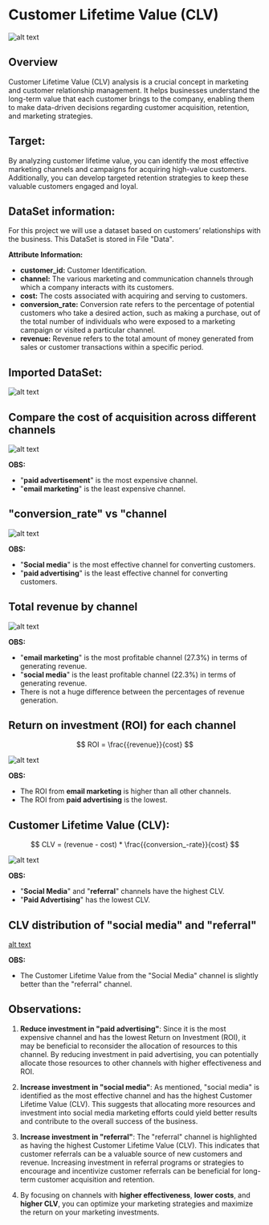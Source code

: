 # **Customer Lifetime Value (CLV)**

![alt text](https://github.com/Cristhian-Ninanya/customer_lifetime_value/blob/main/Images/CLV_image.jpg?raw=true)

## **Overview**

Customer Lifetime Value (CLV) analysis is a crucial concept in marketing and customer relationship management. It helps businesses understand the long-term value that each customer brings to the company, enabling them to make data-driven decisions regarding customer acquisition, retention, and marketing strategies.

## **Target:**
By analyzing customer lifetime value, you can identify the most effective marketing channels and campaigns for acquiring high-value customers. Additionally, you can develop targeted retention strategies to keep these valuable customers engaged and loyal.

## **DataSet information:**

For this project we will use a dataset based on customers’ relationships with the business. This DataSet is stored in File "Data".

**Attribute Information:**

* **customer_id:** Customer Identification.
* **channel:** The various marketing and communication channels through which a company interacts with its customers.
* **cost:** The costs associated with acquiring and serving to customers.
* **conversion_rate:** Conversion rate refers to the percentage of potential customers who take a desired action, such as making a purchase, out of the total number of individuals who were exposed to a marketing campaign or visited a particular channel.
* **revenue:** Revenue refers to the total amount of money generated from sales or customer transactions within a specific period.

## Imported DataSet:

![alt text](https://github.com/Cristhian-Ninanya/customer_lifetime_value/blob/main/Images/dataframe.png?raw=true)

## Compare the cost of acquisition across different channels

![alt text](https://github.com/Cristhian-Ninanya/customer_lifetime_value/blob/main/Images/cust_acq_cost_channel.png?raw=true)

**OBS:**
* "**paid advertisement**" is the most expensive channel.
* "**email marketing**" is the least expensive channel.

## "conversion_rate" vs "channel

![alt text](https://github.com/Cristhian-Ninanya/customer_lifetime_value/blob/main/Images/conversion_rate_chann.png?raw=true)

**OBS:**
* "**Social media**" is the most effective channel for converting customers.
* "**paid advertising**" is the least effective channel for converting customers.

## Total revenue by channel

![alt text](https://github.com/Cristhian-Ninanya/customer_lifetime_value/blob/main/Images/total_revenue_chann.png?raw=true)

**OBS:**
* "**email marketing**" is the most profitable channel (27.3%) in terms of generating revenue.
* "**social media**" is the least profitable channel (22.3%) in terms of generating revenue.
* There is not a huge difference between the percentages of revenue generation.

## Return on investment (ROI) for each channel

$$ 
ROI = \frac{{revenue}}{cost} 
$$

![alt text](https://github.com/Cristhian-Ninanya/customer_lifetime_value/blob/main/Images/roi_chann.png?raw=true)

**OBS:**
* The ROI from **email marketing** is higher than all other channels.
* The ROI from **paid advertising** is the lowest.

## Customer Lifetime Value (CLV):

$$ 
CLV = (revenue - cost) * \frac{{conversion_-rate}}{cost} 
$$

![alt text](https://github.com/Cristhian-Ninanya/customer_lifetime_value/blob/main/Images/clv_channel.png?raw=true)

**OBS:**
* "**Social Media**" and "**referral**" channels have the highest CLV.
* "**Paid Advertising**" has the lowest CLV.

## CLV distribution of "social media" and "referral"

[alt text](https://github.com/Cristhian-Ninanya/customer_lifetime_value/blob/main/Images/clv_distr_chann.jpg?raw=true)

**OBS:**
* The Customer Lifetime Value from the "Social Media" channel is slightly better than the "referral" channel.

## **Observations:**

1. **Reduce investment in "paid advertising"**: Since it is the most expensive channel and has the lowest Return on Investment (ROI), it may be beneficial to reconsider the allocation of resources to this channel. By reducing investment in paid advertising, you can potentially allocate those resources to other channels with higher effectiveness and ROI.

2. **Increase investment in "social media"**: As mentioned, "social media" is identified as the most effective channel and has the highest Customer Lifetime Value (CLV). This suggests that allocating more resources and investment into social media marketing efforts could yield better results and contribute to the overall success of the business.

3. **Increase investment in "referral"**: The "referral" channel is highlighted as having the highest Customer Lifetime Value (CLV). This indicates that customer referrals can be a valuable source of new customers and revenue. Increasing investment in referral programs or strategies to encourage and incentivize customer referrals can be beneficial for long-term customer acquisition and retention.

4. By focusing on channels with **higher effectiveness**, **lower costs**, and **higher CLV**, you can optimize your marketing strategies and maximize the return on your marketing investments.
